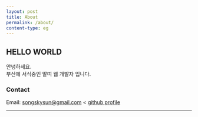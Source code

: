 ```yaml
---
layout: post
title: About
permalink: /about/
content-type: eg
---
```


## HELLO WORLD
안녕하세요. <br>
부산에 서식중인 말띠 웹 개발자 입니다.<br>


### Contact

Email: songskysun@gmail.com <
[github profile](https://github.com/songskysun)

---

